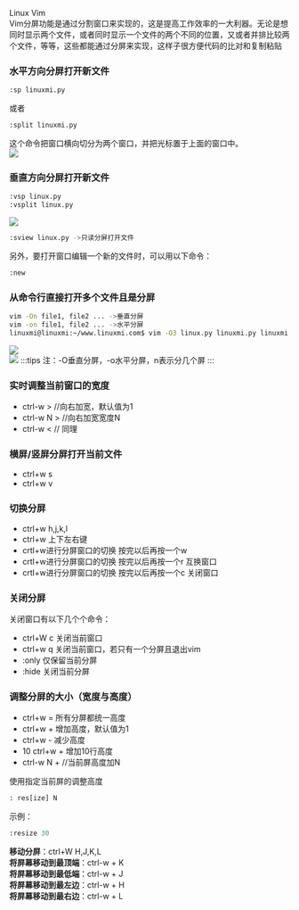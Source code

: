 Linux Vim<br />Vim分屏功能是通过分割窗口来实现的，这是提高工作效率的一大利器。无论是想同时显示两个文件，或者同时显示一个文件的两个不同的位置，又或者并排比较两个文件，等等，这些都能通过分屏来实现，这样子很方便代码的比对和复制粘贴
<a name="Zl5mc"></a>
### 水平方向分屏打开新文件
```bash
:sp linuxmi.py
```
或者
```bash
:split linuxmi.py
```
这个命令把窗口横向切分为两个窗口，并把光标置于上面的窗口中。<br />![](https://cdn.nlark.com/yuque/0/2021/webp/396745/1639880714839-61812663-94af-40a3-8296-3fd80c0f4a60.webp#clientId=u78dd12fd-2247-4&from=paste&id=u9c33ec66&originHeight=702&originWidth=1080&originalType=url&ratio=1&rotation=0&showTitle=false&status=done&style=shadow&taskId=u073fd73b-fe98-44b9-a6ed-5d8fc55bc10&title=)
<a name="ksP04"></a>
### 垂直方向分屏打开新文件
```bash
:vsp linux.py
:vsplit linux.py
```
![](https://cdn.nlark.com/yuque/0/2021/webp/396745/1639880715037-d5b5c777-2654-493c-8723-2648ed363672.webp#clientId=u78dd12fd-2247-4&from=paste&id=u2019fe3f&originHeight=702&originWidth=1080&originalType=url&ratio=1&rotation=0&showTitle=false&status=done&style=shadow&taskId=uaf8dc179-cd2a-40d1-9b41-b74474557ec&title=)
```bash
:sview linux.py ->只读分屏打开文件
```
另外，要打开窗口编辑一个新的文件时，可以用以下命令：
```bash
:new
```
<a name="sS6Wx"></a>
### 从命令行直接打开多个文件且是分屏
```bash
vim -On file1, file2 ... ->垂直分屏
vim -on file1, file2 ... ->水平分屏
linuxmi@linuxmi:~/www.linuxmi.com$ vim -O3 linux.py linuxmi.py linuxmi.cpp
```
![](https://cdn.nlark.com/yuque/0/2021/webp/396745/1639880714904-3544fcc4-40ca-483d-93d2-a9c4fe1aa87f.webp#clientId=u78dd12fd-2247-4&from=paste&id=u2542a814&originHeight=169&originWidth=1080&originalType=url&ratio=1&rotation=0&showTitle=false&status=done&style=shadow&taskId=uebb46ce5-cd8e-45e5-aecf-d305763a1fb&title=)<br />![](https://cdn.nlark.com/yuque/0/2021/webp/396745/1639880715126-6856d0a9-c90f-4715-bf6a-821f349a72c1.webp#clientId=u78dd12fd-2247-4&from=paste&id=u280a8d7c&originHeight=702&originWidth=1080&originalType=url&ratio=1&rotation=0&showTitle=false&status=done&style=shadow&taskId=u025018e0-385a-4d42-9d27-bfd19ef440a&title=)
:::tips
注：-O垂直分屏，-o水平分屏，n表示分几个屏
:::
<a name="u9cuP"></a>
### 实时调整当前窗口的宽度

- ctrl-w > //向右加宽，默认值为1
- ctrl-w N > //向右加宽宽度N
- ctrl-w < // 同理
<a name="goGxg"></a>
### 横屏/竖屏分屏打开当前文件

- ctrl+w s
- ctrl+w v
<a name="jLg8q"></a>
### 切换分屏

- ctrl+w h,j,k,l
- ctrl+w 上下左右键
- crtl+w进行分屏窗口的切换 按完以后再按一个w
- crtl+w进行分屏窗口的切换 按完以后再按一个r 互换窗口
- crtl+w进行分屏窗口的切换 按完以后再按一个c 关闭窗口
<a name="e7JtS"></a>
### 关闭分屏
关闭窗口有以下几个个命令：

- ctrl+W c 关闭当前窗口
- ctrl+w q 关闭当前窗口，若只有一个分屏且退出vim
- :only 仅保留当前分屏
- :hide 关闭当前分屏
<a name="PU8ik"></a>
### 调整分屏的大小（宽度与高度）

- ctrl+w = 所有分屏都统一高度
- ctrl+w + 增加高度，默认值为1
- ctrl+w - 减少高度
- 10 ctrl+w + 增加10行高度
- ctrl-w N + //当前屏高度加N

使用指定当前屏的调整高度
```python
: res[ize] N
```
示例：
```python
:resize 30
```
**移动分屏**：ctrl+W H,J,K,L<br />**将屏幕移动到最顶端**：ctrl-w + K<br />**将屏幕移动到最低端**：ctrl-w + J<br />**将屏幕移动到最左边**：ctrl-w + H<br />**将屏幕移动到最右边**：ctrl-w + L
